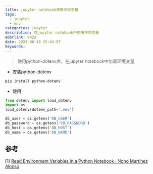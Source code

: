 ```yaml
---
title: jupyter notebook使用环境变量
tags:
  - jupyter
  - env
categories: jupyter
description: 在jupyter notebook中使用环境变量
abbrlink: 9e2a
date: 2021-06-18 15:44:57
keywords:
---
```


> 使用python-dotenv库，在jupyter notebook中加载环境变量



* 安装python-dotenv

```bash
pip install python-dotenv
```

* 使用

```python
from dotenv import load_dotenv
import os
load_dotenv(dotenv_path='.env')

db_user = os.getenv('DB_USER')
db_password = os.getenv('DB_PASSWORD')
db_host = os.getenv('DB_HOST')
db_name = os.getenv('DB_NAME')
```



## 参考

[1] [Read Environment Variables in a Python Notebook · Nono Martínez Alonso](https://nono.ma/environment-variable-python-notebook-os-environ-get)


